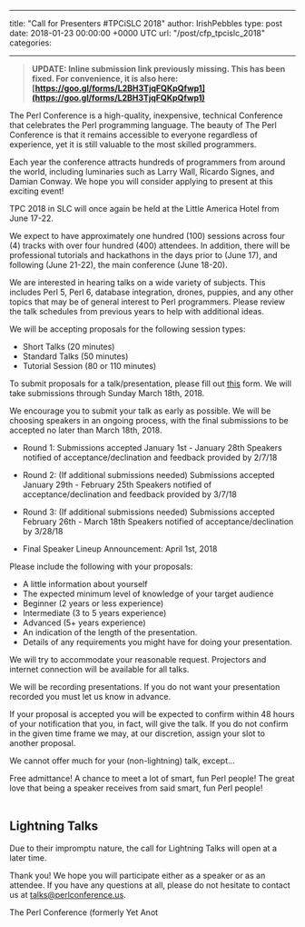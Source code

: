 
---
title: "Call for Presenters #TPCiSLC 2018"
author: IrishPebbles
type: post
date: 2018-01-23 00:00:00 +0000 UTC
url: "/post/cfp_tpcislc_2018"
categories:

---

> **UPDATE: Inline submission link previously missing. This has been fixed. For convenience, it is also here: [https://goo.gl/forms/L2BH3TjqFQKpQfwp1](https://goo.gl/forms/L2BH3TjqFQKpQfwp1)**

The Perl Conference is a high-quality, inexpensive, technical Conference that celebrates the Perl programming language. The beauty of The Perl Conference is that it remains accessible to everyone regardless of experience, yet it is still valuable to the most skilled programmers. 

Each year the conference attracts hundreds of programmers from around the world, including luminaries such as Larry Wall, Ricardo Signes, and Damian Conway. We hope you will consider applying to present at this exciting event!

TPC 2018 in SLC will once again be held at the Little America Hotel from June 17-22.

We expect to have approximately one hundred (100) sessions across four (4) tracks with over four hundred (400) attendees. In addition, there will be professional tutorials and hackathons in the days prior to (June 17), and following (June 21-22), the main conference (June 18-20).

We are interested in hearing talks on a wide variety of subjects. This includes Perl 5, Perl 6, database integration, drones, puppies, and any other topics that may be of general interest to Perl programmers. Please review the talk schedules from previous years to help with additional ideas.

We will be accepting proposals for the following session types:


 - Short Talks (20 minutes)
 - Standard Talks (50 minutes)
 - Tutorial Session (80 or 110 minutes)

To submit proposals for a talk/presentation, please fill out [this](https://docs.google.com/forms/d/e/1FAIpQLSe42TJAjdVTI4s5xbKDXbIQkze6wNeUPAaHYJyneBga5YWNuA/viewform?usp=sf_link) form. We will take submissions through Sunday March 18th, 2018. 

We encourage you to submit your talk as early as possible. We will be choosing speakers in an ongoing process, with the final submissions to be accepted no later than March 18th, 2018.


 - Round 1: 
Submissions accepted January 1st - January 28th
Speakers notified of acceptance/declination and feedback provided by 2/7/18

 - Round 2: (If additional submissions needed) 
Submissions accepted January 29th - February 25th
Speakers notified of acceptance/declination and feedback provided by 3/7/18

 - Round 3: (If additional submissions needed) 
Submissions accepted February 26th - March 18th
Speakers notified of acceptance/declination by 3/28/18

 - Final Speaker Lineup Announcement: April 1st, 2018

Please include the following with your proposals:


 - A little information about yourself 
 - The expected minimum level of knowledge of your target audience 
 - Beginner (2 years or less experience) 
 - Intermediate (3 to 5 years experience)
 - Advanced (5+ years experience)
 - An indication of the length of the presentation.
 - Details of any requirements you might have for doing your presentation.
 
We will try to accommodate your reasonable request. 
Projectors and internet connection will be available for all talks.

We will be recording presentations. If you do not want your presentation recorded you must let us know in advance.

If your proposal is accepted you will be expected to confirm within 48 hours of your notification that you, in fact, will give the talk. If you do not confirm in the given time frame we may, at our discretion, assign your slot to another proposal.

We cannot offer much for your (non-lightning) talk, except...

Free admittance!
A chance to meet a lot of smart, fun Perl people!
The great love that being a speaker receives from said smart, fun Perl people!
</br></br>

<h2>Lightning Talks</h2>

Due to their impromptu nature, the call for Lightning Talks will open at a later time.

Thank you! We hope you will participate either as a speaker or as an attendee. If you have any questions at all, please do not hesitate to contact us at talks@perlconference.us.

The Perl Conference (formerly Yet Anot